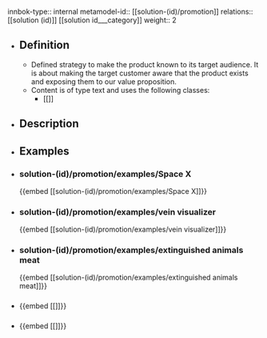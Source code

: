innbok-type:: internal
metamodel-id:: [[solution-(id)/promotion]]
relations:: [[solution (id)]] [[solution id___category]]
weight:: 2

- ## Definition
  - Defined strategy to make the product known to its target audience. It is about making the target customer aware that the product exists and exposing them to our value proposition.
  - Content is of type text and uses the following classes:
    - [[]]
- ## Description
- ## Examples
- ### solution-(id)/promotion/examples/Space X
  {{embed [[solution-(id)/promotion/examples/Space X]]}}
- ### solution-(id)/promotion/examples/vein visualizer
  {{embed [[solution-(id)/promotion/examples/vein visualizer]]}}
- ### solution-(id)/promotion/examples/extinguished animals meat
  {{embed [[solution-(id)/promotion/examples/extinguished animals meat]]}}
- ### 
  {{embed [[]]}}
- ### 
  {{embed [[]]}}


